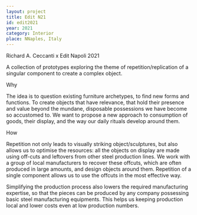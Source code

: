 ```yaml
---
layout: project
title: Edit N21
id: edit2021
year: 2021
category: Interior
place: NNaples, Italy
---
```


Richard A. Ceccanti x Edit Napoli 2021

A collection of prototypes exploring the theme of repetition/replication of a singular component to create a complex object.

Why

The idea is to question existing furniture archetypes, to find new forms and functions. To create objects that have relevance, that hold their presence and value beyond the mundane, disposable possessions we have become so accustomed to. We want to propose a new approach to consumption of goods, their display, and the way our daily rituals develop around them. 

How

Repetition not only leads to visually striking object/sculptures, but also allows us to optimise the resources: all the objects on display are made using off-cuts and leftovers from other steel production lines. We work with a group of local manufacturers to recover these offcuts, which are often produced in large amounts, and design objects around them. Repetition of a single component allows us to use the offcuts in the most effective way.

Simplifying the production process also lowers the required manufacturing expertise, so that the pieces can be produced by any company possessing basic steel manufacturing equipments. This helps us keeping production local and lower costs even at low production numbers. 



